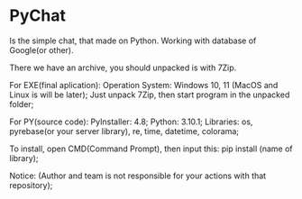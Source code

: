 # PyChat
Is the simple chat, that made on Python. Working with database of Google(or other).

There we have an archive, you should unpacked is with 7Zip.

For EXE(final aplication):
Operation System: Windows 10, 11 (MacOS and Linux is will be later); 
Just unpack 7Zip, then start program in the unpacked folder;

For PY(source code):
PyInstaller: 4.8; Python: 3.10.1; Libraries: os, pyrebase(or your server library), re, time, datetime, colorama;

To install, open CMD(Command Prompt), then input this: pip install (name of library);

Notice:
(Author and team is not responsible for your actions with that repository);
